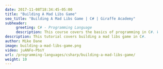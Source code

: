 ```yaml
---
date: 2017-11-08T18:34:45-05:00
title: "Building A Mad Libs Game"
seo_title: "Building A Mad Libs Game | C# | Giraffe Academy"
subheader:
     greeting: C# - Programming Language
     description: This course covers the basics of programming in C#. Work your way through the videos and we'll teach you everything you need to know to start your programming journey!
description: This tutorial covers building a mad libs game in C#.
author: Mike Dane
image: building-a-mad-libs-game.png
video: juANFo-PbsY
url: /programming-languages/csharp/building-a-mad-libs-game/
weight: 10
---
```

